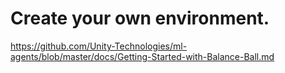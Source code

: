 # Create your own environment.

https://github.com/Unity-Technologies/ml-agents/blob/master/docs/Getting-Started-with-Balance-Ball.md

